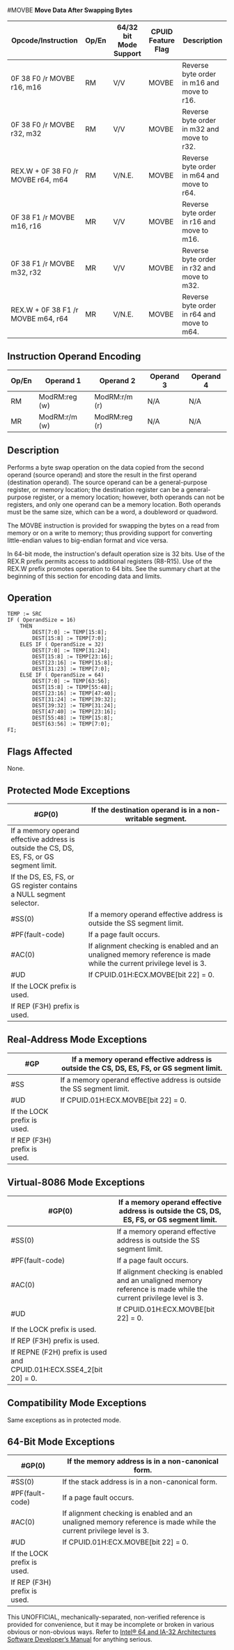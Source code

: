 #MOVBE
**Move Data After Swapping Bytes**

| Opcode/Instruction                 | Op/En | 64/32 bit Mode Support | CPUID Feature Flag | Description                                |
| ---------------------------------- | ----- | ---------------------- | ------------------ | ------------------------------------------ |
| 0F 38 F0 /r MOVBE r16, m16         | RM    | V/V                    | MOVBE              | Reverse byte order in m16 and move to r16. |
| 0F 38 F0 /r MOVBE r32, m32         | RM    | V/V                    | MOVBE              | Reverse byte order in m32 and move to r32. |
| REX.W + 0F 38 F0 /r MOVBE r64, m64 | RM    | V/N.E.                 | MOVBE              | Reverse byte order in m64 and move to r64. |
| 0F 38 F1 /r MOVBE m16, r16         | MR    | V/V                    | MOVBE              | Reverse byte order in r16 and move to m16. |
| 0F 38 F1 /r MOVBE m32, r32         | MR    | V/V                    | MOVBE              | Reverse byte order in r32 and move to m32. |
| REX.W + 0F 38 F1 /r MOVBE m64, r64 | MR    | V/N.E.                 | MOVBE              | Reverse byte order in r64 and move to m64. |

## Instruction Operand Encoding

| Op/En | Operand 1     | Operand 2     | Operand 3 | Operand 4 |
| ----- | ------------- | ------------- | --------- | --------- |
| RM    | ModRM:reg (w) | ModRM:r/m (r) | N/A       | N/A       |
| MR    | ModRM:r/m (w) | ModRM:reg (r) | N/A       | N/A       |

## Description

Performs a byte swap operation on the data copied from the second operand (source operand) and store the result in the first operand (destination operand). The source operand can be a general-purpose register, or memory location; the destination register can be a general-purpose register, or a memory location; however, both operands can not be registers, and only one operand can be a memory location. Both operands must be the same size, which can be a word, a doubleword or quadword.

The MOVBE instruction is provided for swapping the bytes on a read from memory or on a write to memory; thus providing support for converting little-endian values to big-endian format and vice versa.

In 64-bit mode, the instruction's default operation size is 32 bits. Use of the REX.R prefix permits access to additional registers (R8-R15). Use of the REX.W prefix promotes operation to 64 bits. See the summary chart at the beginning of this section for encoding data and limits.

## Operation

```
TEMP := SRC
IF ( OperandSize = 16)
    THEN
        DEST[7:0] := TEMP[15:8];
        DEST[15:8] := TEMP[7:0];
    ELES IF ( OperandSize = 32)
        DEST[7:0] := TEMP[31:24];
        DEST[15:8] := TEMP[23:16];
        DEST[23:16] := TEMP[15:8];
        DEST[31:23] := TEMP[7:0];
    ELSE IF ( OperandSize = 64)
        DEST[7:0] := TEMP[63:56];
        DEST[15:8] := TEMP[55:48];
        DEST[23:16] := TEMP[47:40];
        DEST[31:24] := TEMP[39:32];
        DEST[39:32] := TEMP[31:24];
        DEST[47:40] := TEMP[23:16];
        DEST[55:48] := TEMP[15:8];
        DEST[63:56] := TEMP[7:0];
FI;

```

## Flags Affected

None.

## Protected Mode Exceptions

| \#​​​​GP(0)                                                                               | If the destination operand is in a non-writable segment.                                                           |
| ----------------------------------------------------------------------------------------- | ------------------------------------------------------------------------------------------------------------------ |
| If a memory operand effective address is outside the CS, DS, ES, FS, or GS segment limit. |
| If the DS, ES, FS, or GS register contains a NULL segment selector.                       |
| \#​​​​​SS(0)                                                                              | If a memory operand effective address is outside the SS segment limit.                                             |
| \#​PF(fault-code)                                                                         | If a page fault occurs.                                                                                            |
| \#​AC(0)                                                                                  | If alignment checking is enabled and an unaligned memory reference is made while the current privilege level is 3. |
| #​​​UD                                                                                    | If CPUID.01H:ECX.MOVBE[bit 22] = 0.                                                                                |
| If the LOCK prefix is used.                                                               |
| If REP (F3H) prefix is used.                                                              |

## Real-Address Mode Exceptions

| \#​​​​GP                     | If a memory operand effective address is outside the CS, DS, ES, FS, or GS segment limit. |
| ---------------------------- | ----------------------------------------------------------------------------------------- |
| \#​​​​​SS                    | If a memory operand effective address is outside the SS segment limit.                    |
| #​​​UD                       | If CPUID.01H:ECX.MOVBE[bit 22] = 0.                                                       |
| If the LOCK prefix is used.  |
| If REP (F3H) prefix is used. |

## Virtual-8086 Mode Exceptions

| \#​​​​GP(0)                                                         | If a memory operand effective address is outside the CS, DS, ES, FS, or GS segment limit.                          |
| ------------------------------------------------------------------- | ------------------------------------------------------------------------------------------------------------------ |
| \#​​​​​SS(0)                                                        | If a memory operand effective address is outside the SS segment limit.                                             |
| \#​PF(fault-code)                                                   | If a page fault occurs.                                                                                            |
| \#​AC(0)                                                            | If alignment checking is enabled and an unaligned memory reference is made while the current privilege level is 3. |
| #​​​UD                                                              | If CPUID.01H:ECX.MOVBE[bit 22] = 0.                                                                                |
| If the LOCK prefix is used.                                         |
| If REP (F3H) prefix is used.                                        |
| If REPNE (F2H) prefix is used and CPUID.01H:ECX.SSE4_2[bit 20] = 0. |

## Compatibility Mode Exceptions

Same exceptions as in protected mode.

## 64-Bit Mode Exceptions

| \#​​​​GP(0)                  | If the memory address is in a non-canonical form.                                                                  |
| ---------------------------- | ------------------------------------------------------------------------------------------------------------------ |
| \#​​​​​SS(0)                 | If the stack address is in a non-canonical form.                                                                   |
| \#​PF(fault-code)            | If a page fault occurs.                                                                                            |
| \#​AC(0)                     | If alignment checking is enabled and an unaligned memory reference is made while the current privilege level is 3. |
| #​​​UD                       | If CPUID.01H:ECX.MOVBE[bit 22] = 0.                                                                                |
| If the LOCK prefix is used.  |
| If REP (F3H) prefix is used. |

This UNOFFICIAL, mechanically-separated, non-verified reference is provided for convenience, but it may be
incomplete or broken in various obvious or non-obvious
ways. Refer to [Intel® 64 and IA-32 Architectures Software Developer’s Manual](https://software.intel.com/en-us/download/intel-64-and-ia-32-architectures-sdm-combined-volumes-1-2a-2b-2c-2d-3a-3b-3c-3d-and-4) for anything serious.

